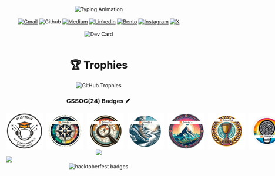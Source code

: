 <div align="center">
  <img src="https://readme-typing-svg.demolab.com?font=Calibiri+Code&weight=900&size=35&pause=1000&color=9418F7&center=true&vCenter=true&width=500&height=100&lines=Python+Developer;AI%2FML+Enthusiast;Open+Source+Contributor;Web+Developer" alt="Typing Animation">
</div>
<br> 
<div align='center'>
  <a href="mailto:tchoudhary1611@gmail.com">
    <img src="https://img.shields.io/badge/Gmail-D14836?style=for-the-badge&logo=gmail&logoColor=white" alt="Gmail"></a        <a href="https://github.com/tannuiscoding">
      <img src="https://img.shields.io/badge/GitHub-100000?style=for-the-badge&logo=github&logoColor=white" alt="Github".  </a>
  <a href="https://medium.com/@tanniscoding">
    <img src="https://img.shields.io/badge/Medium-12100E?style=for-the-badge&logo=medium&logoColor=white" alt="Medium"></a> 
      <a href="https://linkedin.com/in/tchoudhary1611">
        <img src="https://img.shields.io/badge/LinkedIn-0077B5?style=for-the-badge&logo=linkedin&logoColor=white" alt="LinkedIn"></a> 
      <a href="https://bento.me/tanniscoding">
        <img src="https://img.shields.io/badge/Bento-768CFF.svg?style=for-the-badge&logo=Bento&logoColor=white" alt="Bento"></a>
      <a href="https://www.instagram.com/tanniscoding/">
        <img src="https://img.shields.io/badge/Instagram-%23E4405F.svg?style=for-the-badge&logo=Instagram&logoColor=white" alt="Instagram"></a>
      <a href="https://twitter.com/tanniscoding">
        <img src="https://img.shields.io/badge/X-%23000000.svg?style=for-the-badge&logo=X&logoColor=white" alt="X"></a> </div> <br> <div align="center"> <img src="dev-card.png" alt="Dev Card"> </div> <br>
<div align="center"> <h1 align="center">🏆 Trophies</h1> <img src="https://github-profile-trophy.vercel.app/?username=tannuiscoding&theme=light" alt="GitHub Trophies"> </div> 
     <h3 align="center">GSSOC(24) Badges 🪶</h3>
<div style='display:flex; align-items:center; gap: 10px;' align='center'>
<img src="https://raw.githubusercontent.com/girlscript/gssoc-website-new/main/public/badges/postman.png" width="100px" height="100px" />
  <img src="https://github.com/girlscript/gssoc-website-new/blob/main/public/badges/1.png" width="100px" height="100px" />
  <img src="https://github.com/girlscript/gssoc-website-new/blob/main/public/badges/2.png" width="100px" height="100px" />
  <img src="https://github.com/girlscript/gssoc-website-new/blob/main/public/badges/3.png" width="100px" height="100px" />
  <img src="https://github.com/girlscript/gssoc-website-new/blob/main/public/badges/4.png" width="100px" height="100px" />
  <img src="https://github.com/girlscript/gssoc-website-new/blob/main/public/badges/5.png" width="100px" height="100px" />
  <img src="https://github.com/girlscript/gssoc-website-new/blob/main/public/badges/6.png" width="100px" height="100px" />
  <img src="https://github.com/girlscript/gssoc-website-new/blob/main/public/badges/7.png" width="100px" height="100px" />
  <img src="https://github.com/girlscript/gssoc-website-new/blob/main/public/badges/8.png" width="100px" height="100px" />
</div>
 <div align="center"> <img src="https://ssr-contributions-svg.vercel.app/_/tannuiscoding?chart=3dbar&gap=0.6&scale=2&gradient=true&flatten=0&animation=mess&animation_duration=6&animation_loop=true&format=svg&weeks=50&theme=purple&widget_size=large&colors=10002B,240046,3C096C,5A189A,7B2CBF,9D4EDD,C77DFF,E0AAFF&dark=true"> </div> <img width="2000rem" src="https://raw.githubusercontent.com/SamirPaulb/SamirPaulb/main/assets/rainbow-superthin.webp">

<div align="center"> <img src="https://holopin.me/@tannuiscoding" alt="hacktoberfest badges"> </div>

